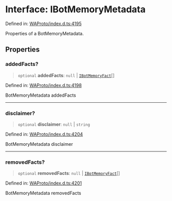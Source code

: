 # Interface: IBotMemoryMetadata

Defined in: [WAProto/index.d.ts:4195](https://github.com/Fokusdotid/Baileys/blob/db1d3e5f41e9eede5877460f9adbb0224021575c/WAProto/index.d.ts#L4195)

Properties of a BotMemoryMetadata.

## Properties

### addedFacts?

> `optional` **addedFacts**: `null` \| [`IBotMemoryFact`](IBotMemoryFact.md)[]

Defined in: [WAProto/index.d.ts:4198](https://github.com/Fokusdotid/Baileys/blob/db1d3e5f41e9eede5877460f9adbb0224021575c/WAProto/index.d.ts#L4198)

BotMemoryMetadata addedFacts

***

### disclaimer?

> `optional` **disclaimer**: `null` \| `string`

Defined in: [WAProto/index.d.ts:4204](https://github.com/Fokusdotid/Baileys/blob/db1d3e5f41e9eede5877460f9adbb0224021575c/WAProto/index.d.ts#L4204)

BotMemoryMetadata disclaimer

***

### removedFacts?

> `optional` **removedFacts**: `null` \| [`IBotMemoryFact`](IBotMemoryFact.md)[]

Defined in: [WAProto/index.d.ts:4201](https://github.com/Fokusdotid/Baileys/blob/db1d3e5f41e9eede5877460f9adbb0224021575c/WAProto/index.d.ts#L4201)

BotMemoryMetadata removedFacts
